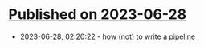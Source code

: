 # [Published on 2023-06-28](index.md)

* [2023-06-28, 02:20:22](https://lobste.rs/s/wbte8j/how_not_write_pipeline) - [how (not) to write a pipeline](https://cohost.org/tef/post/1764930-how-not-to-write-a)
